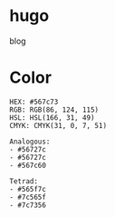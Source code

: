 # hugo

blog


# Color

```
HEX: #567c73
RGB: RGB(86, 124, 115)
HSL: HSL(166, 31, 49)
CMYK: CMYK(31, 0, 7, 51)

Analogous: 
- #56727c
- #56727c
- #567c60

Tetrad:
- #565f7c
- #7c565f
- #7c7356
```

